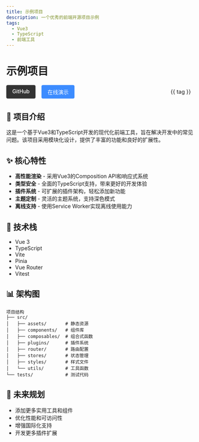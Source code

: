```yaml
---
title: 示例项目
description: 一个优秀的前端开源项目示例
tags:
  - Vue3
  - TypeScript
  - 前端工具
---
```


# 示例项目

<div class="project-header">
  <div class="project-badges">
    <span class="badge github">
      <a href="https://github.com/zjtdzyx/demo-project" target="_blank">GitHub</a>
    </span>
    <span class="badge live">
      <a href="https://demo.zjtxzyx.xyz" target="_blank">在线演示</a>
    </span>
  </div>
  <div class="project-tags">
    <span v-for="tag in $frontmatter.tags" :key="tag" class="tag">{{ tag }}</span>
  </div>
</div>

<!-- 
实际项目上线时请提供真实图片
![项目截图](/projects/dashboard.svg)
-->

## 📖 项目介绍

这是一个基于Vue3和TypeScript开发的现代化前端工具，旨在解决开发中的常见问题。该项目采用模块化设计，提供了丰富的功能和良好的扩展性。

## ✨ 核心特性

- **高性能渲染** - 采用Vue3的Composition API和响应式系统
- **类型安全** - 全面的TypeScript支持，带来更好的开发体验
- **插件系统** - 可扩展的插件架构，轻松添加新功能
- **主题定制** - 灵活的主题系统，支持深色模式
- **离线支持** - 使用Service Worker实现离线使用能力

## 🔧 技术栈

- Vue 3
- TypeScript
- Vite
- Pinia
- Vue Router
- Vitest

## 📊 架构图

```
项目结构
├── src/
│   ├── assets/       # 静态资源
│   ├── components/   # 组件库
│   ├── composables/  # 组合式函数
│   ├── plugins/      # 插件系统
│   ├── router/       # 路由配置
│   ├── stores/       # 状态管理
│   ├── styles/       # 样式文件
│   └── utils/        # 工具函数
└── tests/            # 测试代码
```

## 🚀 未来规划

- 添加更多实用工具和组件
- 优化性能和可访问性
- 增强国际化支持
- 开发更多插件扩展

<style scoped>
.project-header {
  display: flex;
  flex-wrap: wrap;
  justify-content: space-between;
  align-items: center;
  margin-bottom: 2rem;
}

.project-badges {
  display: flex;
  gap: 1rem;
}

.badge {
  padding: 0.5rem 1rem;
  border-radius: 4px;
  font-weight: 500;
}

.badge a {
  color: white;
  text-decoration: none;
}

.github {
  background-color: #333;
}

.live {
  background-color: #3c8cff;
}

.project-tags {
  display: flex;
  flex-wrap: wrap;
  gap: 0.5rem;
}

.tag {
  padding: 0.3rem 0.7rem;
  border-radius: 4px;
  font-size: 0.9rem;
  background-color: var(--vp-c-bg-soft);
}
</style> 